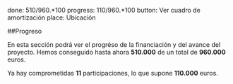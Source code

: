 done: 510/960.*100
progress: 110/960.*100
button: Ver cuadro de amortización
place: Ubicación

##Progreso

En esta sección podrá ver el progréso de la financiación y del avance del proyecto.
Hemos conseguido hasta ahora **510.000** de un total de **960.000** euros.
 
Ya hay comprometidas **11** participaciones, lo que supone **110.000** euros.
